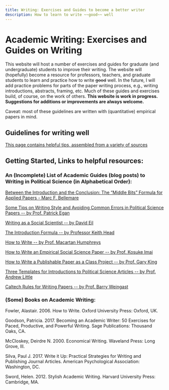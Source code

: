 ```yaml
---
title: Writing: Exercises and Guides to become a better writer
description: How to learn to write ~~good~~ well
---
```


# Academic Writing: Exercises and Guides on Writing

This website will host a number of exercises and guides for graduate (and undergraduate) students to improve their writing. The website will (hopefully) become a resource for professors, teachers, and graduate students to learn and practice how to write ~~good~~ well. In the future, I will add practice problems for parts of the paper writing process, e.g., writing introductions, abstracts, framing, etc. Much of these guides and exercises build, of course, on the work of others. __This website is work in progress. Suggestions for additions or improvements are always welcome.__ 

Caveat: most of these guidelines are written with (quantitative) empirical papers in mind.

## Guidelines for writing well
[This page contains helpful tips, assembled from a variety of sources](pages/Tips.html)

## Getting Started, Links to helpful resources:

### An (Incomplete) List of Academic Guides (blog posts) to Writing in Political Science (in Alphabetical Order):

[Between the Introduction and the Conclusion: The “Middle Bits” Formula for Applied Papers - Marc F. Bellemare](http://marcfbellemare.com/wordpress/12797)

[Some Tips on Writing Style and Avoiding Common Errors in Political Science Papers -- by Prof. Patrick Egan](https://www.dropbox.com/s/zrbmsq3a0es6f3a/Some%20Tips%20on%20Writing%20Style%20and%20Avoiding%20Common%20Errors%20in%20Academic%20Papers.pdf?dl=0)

[Writing as a Social Scientist -- by David Eil](https://www.dropbox.com/s/0yu02c2vgk10t32/Writing%20Class%20Twitter%20Copy.pptx?dl=0)

[The Introduction Formula -- by Professor Keith Head](http://blogs.ubc.ca/khead/research/research-advice/formula)

[How to Write -- by Prof. Macartan Humphreys](http://www.macartan.nyc/teaching/on-writing/)

[How to Write an Empirical Social Science Paper -- by Prof. Kosuke Imai](https://imai.princeton.edu/teaching/files/HowToPaper.pdf)

[How to Write a Publishable Paper as a Class Project -- by Prof. Gary King](https://gking.harvard.edu/papers)

[Three Templates for Introductions to Political Science
Articles -- by Prof. Andrew Little](http://www.andrewtlittle.com/papers/little_intros.pdf)

[Caltech Rules for Writing Papers -- by Prof. Barry Weingast](https://web.stanford.edu/group/mcnollgast/cgi-bin/wordpress/wp-content/uploads/2013/10/CALTECH.RUL_..pdf)


### (Some) Books on Academic Writing:

Fowler, Alastair. 2006. How to Write. Oxford University Press: Oxford, UK.

Goodson, Patricia. 2017. Becoming an Academic Writer: 50 Exercises for Paced, Productive, and Powerful Writing. Sage Publications: Thousand Oaks, CA. 

McCloskey, Deirdre N. 2000. Economical Writing. Waveland Press: Long Grove, Ill.

Silva, Paul J. 2017. Write it Up: Practical Strategies for Writing and Publishing Journal Articles. American Psychological Association: Washington, DC. 

Sword, Helen. 2012. Stylish Academic Writing. Harvard University Press: Cambridge, MA. 


